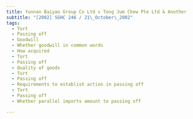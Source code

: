 ```yaml
---
title: Yunnan Baiyao Group Co Ltd v Tong Jum Chew Pte Ltd & Another
subtitle: "[2002] SGHC 246 / 21\_October\_2002"
tags:
  - Tort
  - Passing off
  - Goodwill
  - Whether goodwill in common words
  - How acquired
  - Tort
  - Passing off
  - Quality of goods
  - Tort
  - Passing off
  - Requirements to establish action in passing off
  - Tort
  - Passing off
  - Whether parallel imports amount to passing off

---
```



